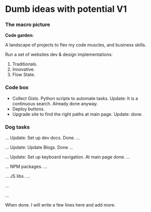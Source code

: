 # Dumb ideas with potential V1

### The macro picture
**Code garden:** 

A landscape of projects to flex my code muscles, and business skills.


Run a set of websites dev & design implementations:

1. Traditionals.
2. Innovative.
3. Flow State.



### Code box

- Collect Gists. Python scripts to automate tasks. Update: It is a continuous search. Already done anyway.
- Deploy buttons.
- Upgrade site to find the right paths at main page. Update: done.


### Dog tasks


...
Update: Set up dev docs. Done.
...

...
Update: Update Blogs. Done
...

...
Update: Set up keyboard navigation. At main page done.
...

...
NPM packages.
...

...
JS libs.
...

...

...



When done. I will write a few lines here and add more.